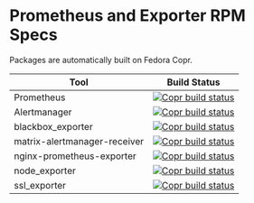 Prometheus and Exporter RPM Specs
=================================

Packages are automatically built on Fedora Copr.

| Tool                         | Build Status |
| ---------------------------- | ------------- |
| Prometheus                   | [![Copr build status](https://copr.fedorainfracloud.org/coprs/lkiesow/prometheus/package/prometheus/status_image/last_build.png)](https://copr.fedorainfracloud.org/coprs/lkiesow/prometheus/package/prometheus/)
| Alertmanager                 | [![Copr build status](https://copr.fedorainfracloud.org/coprs/lkiesow/prometheus/package/alertmanager/status_image/last_build.png)](https://copr.fedorainfracloud.org/coprs/lkiesow/prometheus/package/alertmanager/)
| blackbox\_exporter           | [![Copr build status](https://copr.fedorainfracloud.org/coprs/lkiesow/prometheus/package/blackbox_exporter/status_image/last_build.png)](https://copr.fedorainfracloud.org/coprs/lkiesow/prometheus/package/blackbox_exporter/)
| matrix-alertmanager-receiver | [![Copr build status](https://copr.fedorainfracloud.org/coprs/lkiesow/prometheus/package/matrix-alertmanager-receiver/status_image/last_build.png)](https://copr.fedorainfracloud.org/coprs/lkiesow/prometheus/package/matrix-alertmanager-receiver/)
| nginx-prometheus-exporter    | [![Copr build status](https://copr.fedorainfracloud.org/coprs/lkiesow/prometheus/package/nginx-prometheus-exporter/status_image/last_build.png)](https://copr.fedorainfracloud.org/coprs/lkiesow/prometheus/package/nginx-prometheus-exporter/)
| node\_exporter               | [![Copr build status](https://copr.fedorainfracloud.org/coprs/lkiesow/prometheus/package/node_exporter/status_image/last_build.png)](https://copr.fedorainfracloud.org/coprs/lkiesow/prometheus/package/node_exporter/)
| ssl\_exporter                | [![Copr build status](https://copr.fedorainfracloud.org/coprs/lkiesow/prometheus/package/ssl_exporter/status_image/last_build.png)](https://copr.fedorainfracloud.org/coprs/lkiesow/prometheus/package/ssl_exporter/)
